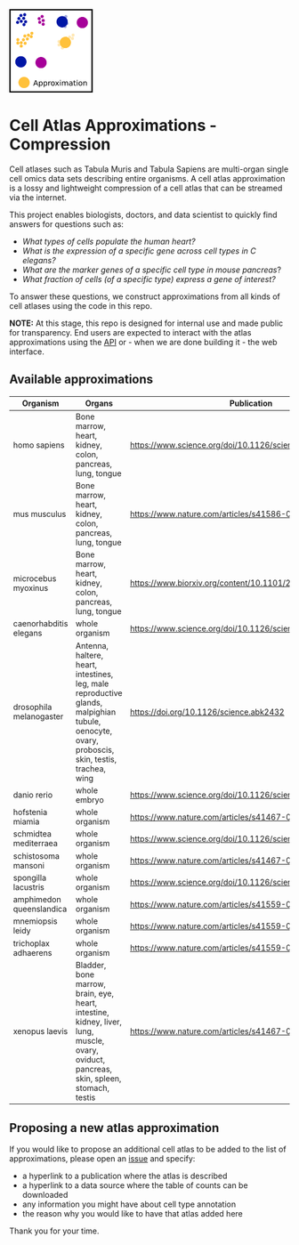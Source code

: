 <img src="https://raw.githubusercontent.com/fabilab/cell_atlas_approximations/main/figures/figure_Approximation.png" width="150" height="150">

# Cell Atlas Approximations - Compression
Cell atlases such as Tabula Muris and Tabula Sapiens are multi-organ single cell omics data sets describing entire organisms. A cell atlas approximation is a lossy and lightweight compression of a cell atlas that can be streamed via the internet.

This project enables biologists, doctors, and data scientist to quickly find answers for questions such as:

- *What types of cells populate the human heart?*
- *What is the expression of a specific gene across cell types in C elegans?*
- *What are the marker genes of a specific cell type in mouse pancreas*?
- *What fraction of cells (of a specific type) express a gene of interest?*

To answer these questions, we construct approximations from all kinds of cell atlases using the code in this repo.

**NOTE:** At this stage, this repo is designed for internal use and made public for transparency. End users are expected to interact with the atlas approximations using the [API](https://atlasapprox.readthedocs.io) or - when we are done building it - the web interface.

## Available approximations

| Organism | Organs | Publication |
| --- | --- | --- |
| homo sapiens | Bone marrow, heart, kidney, colon, pancreas, lung, tongue | https://www.science.org/doi/10.1126/science.abl4896 |
| mus musculus | Bone marrow, heart, kidney, colon, pancreas, lung, tongue | https://www.nature.com/articles/s41586-020-2496-1 |
| microcebus myoxinus | Bone marrow, heart, kidney, colon, pancreas, lung, tongue | https://www.biorxiv.org/content/10.1101/2021.12.12.469460v2 |
| caenorhabditis elegans | whole organism | https://www.science.org/doi/10.1126/science.aam8940 |
| drosophila melanogaster | Antenna, haltere, heart, intestines, leg, male reproductive glands, malpighian tubule, oenocyte, ovary, proboscis, skin, testis, trachea, wing | https://doi.org/10.1126/science.abk2432 |
| danio rerio | whole embryo | https://www.science.org/doi/10.1126/science.aar4362 |
| hofstenia miamia | whole organism | https://www.nature.com/articles/s41467-023-38016-4 |
| schmidtea mediterraea | whole organism | https://www.science.org/doi/10.1126/science.aaq1736 |
| schistosoma mansoni | whole organism | https://www.nature.com/articles/s41467-020-20794-w |
| spongilla lacustris | whole organism | https://www.science.org/doi/10.1126/science.abj2949 |
| amphimedon queenslandica | whole organism | https://www.nature.com/articles/s41559-018-0575-6 |
| mnemiopsis leidy | whole organism | https://www.nature.com/articles/s41559-018-0575-6 |
| trichoplax adhaerens | whole organism | https://www.nature.com/articles/s41559-018-0575-6 |
| xenopus laevis | Bladder, bone marrow, brain, eye, heart, intestine, kidney, liver, lung, muscle, ovary, oviduct, pancreas, skin, spleen, stomach, testis | https://www.nature.com/articles/s41467-022-31949-2 |


## Proposing a new atlas approximation
If you would like to propose an additional cell atlas to be added to the list of approximations, please open an [issue](https://github.com/fabilab/cell_atlas_approximations_compression/issues/new/choose) and specify:

- a hyperlink to a publication where the atlas is described
- a hyperlink to a data source where the table of counts can be downloaded
- any information you might have about cell type annotation
- the reason why you would like to have that atlas added here

Thank you for your time.
